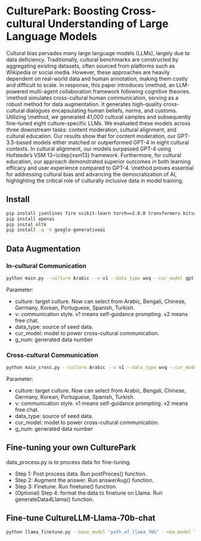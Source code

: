 # CulturePark: Boosting Cross-cultural Understanding of Large Language Models

Cultural bias pervades many large language models (LLMs), largely due to data deficiency. Traditionally, cultural benchmarks are constructed by aggregating existing datasets, often sourced from platforms such as Wikipedia or social media. However, these approaches are heavily dependent on real-world data and human annotation, making them costly and difficult to scale. In response, this paper introduces \method, an LLM-powered multi-agent collaboration framework following cognitive theories. \method simulates cross-cultural human communication, serving as a robust method for data augmentation. It generates high-quality cross-cultural dialogues encapsulating human beliefs, norms, and customs. Utilizing \method, we generated 41,000 cultural samples and subsequently fine-tuned eight culture-specific LLMs. We evaluated these models across three downstream tasks: content moderation, cultural alignment, and cultural education. Our results show that for content moderation, our GPT-3.5-based models either matched or outperformed GPT-4 in eight cultural contexts. In cultural alignment, our models surpassed GPT-4 using Hofstede’s VSM 13~\citep{vsm13} framework. Furthermore, for cultural education, our approach demonstrated superior outcomes in both learning efficacy and user experience compared to GPT-4. \method proves essential for addressing cultural bias and advancing the democratization of AI, highlighting the critical role of culturally inclusive data in model training.

## Install

```bash
pip install jsonlines fire scikit-learn torch==2.0.0 transformers bitsandbytes accelerate
pip install openai
pip instal nltk
pip install -q -U google-generativeai
```
## Data Augmentation

### In-cultural Communication

```bash
python main.py --culture Arabic --v v1 --data_type wvq --cur_model gpt-3.5-turbo-0613 --g_num 500
```

Parameter: 
- culture: target culture. Now can select from Arabic, Bengali, Chinese, Germany, Korean, Portuguese, Spanish, Turkish. 
- v: communication style. v1 means self-guidance prompting. v2 means free chat.
- data_type: source of seed data.
- cur_model: model to power cross-cultural communication.
- g_num: generated data number


### Cross-cultural Communication

```bash
python main_cross.py --culture Arabic --v v1 --data_type wvq --cur_model gpt-3.5-turbo-0613 --g_num 500
```

Parameter: 
- culture: target culture. Now can select from Arabic, Bengali, Chinese, Germany, Korean, Portuguese, Spanish, Turkish. 
- v: communication style. v1 means self-guidance prompting. v2 means free chat.
- data_type: source of seed data.
- cur_model: model to power cross-cultural communication.
- g_num: generated data number

## Fine-tuning your own CulturePark

data_process.py is to process data for fine-tuning. 

- Step 1: Post process data. Run postProces() function.
- Step 2: Augment the answer. Run answerAug() function.
- Step 3: Finetune. Run finetune() function.
- (Optional) Step 4: format the data to finetune on Llama. Run generateData4Llama() function.

## Fine-tune CultureLLM-Llama-70b-chat

```bash
python llama_finetune.py --base_model "path_of_llama_70b" --new_model "path_of_new_model" --data_files "fine-tuning data path"
```

